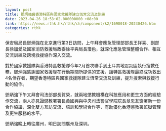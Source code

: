```yaml
---
layout: post
title: 鄧炳強冀香港特區與國家救援隊建立恆常交流及訓練
date: 2023-04-26 18:58:02.000000000 +08:00
link: https://news.rthk.hk/rthk/ch/component/k2/1698018-20230426.htm
categories: rthk
---
```


保安局局長鄧炳強在北京進行第3日訪問，上午拜會應急管理部部長王祥喜、副部長徐加愛及國家消防救援局政委徐平與局長瓊色，就深化應急管理整體合作、相互交流訓練及跨境救援協作深入交流。

對於國家救援隊與香港特區救援隊今年2月首次聯手到土耳其地震災區執行搜救任務，鄧炳強感謝國家救援隊在行動期間所提供的支援，讓特區救援隊最終成功救出4名倖存者，期望香港特區與國家救援隊建立恆常交流及訓練，提升搜索與救援行動的協作。

鄧炳強下午又拜會司法部部長賀榮，就兩地懲教機構在科技應用和更生方面的經驗作交流，兩人亦見證懲教署署長黃國興與中央司法警官學院院長章恩友簽署新一份合作協議，深化雙方互訪交流、培訓和學術合作等，有助優化香港懲教署監獄管理及更生服務的水平。

鄧炳強晚上轉往廣州，明日訪問廣州及深圳。
